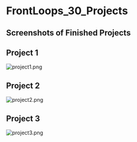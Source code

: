 # FrontLoops_30_Projects

## Screenshots of Finished Projects

## Project 1

![project1.png](https://github.com/MelvinPeepers/FrontLoops_30_Days/blob/Day1/Day_1/assets/img/project1.png)

## Project 2

![project2.png](https://github.com/MelvinPeepers/FrontLoops_30_Days/blob/Day2/Day_2/assets/img/project2.png)

## Project 3

![project3.png](https://github.com/MelvinPeepers/FrontLoops_30_Days/blob/Day3/Day_3/assets/img/project3.png)
